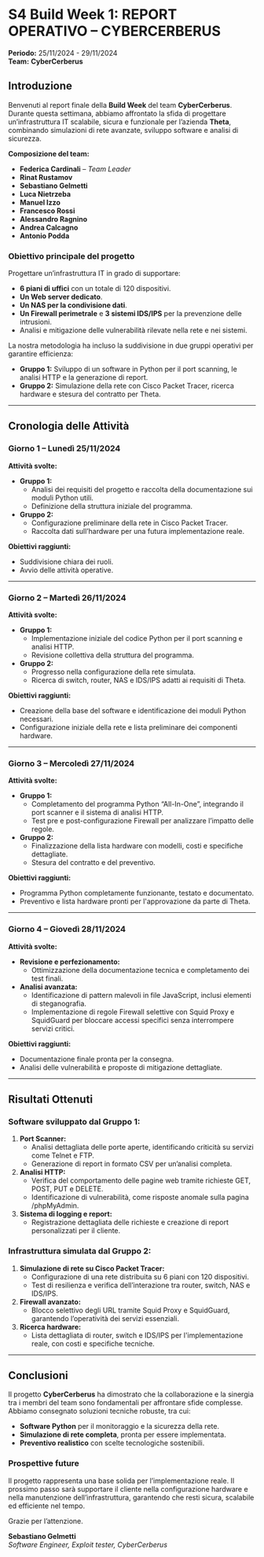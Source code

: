 # S4 Build Week 1: REPORT OPERATIVO – CYBERCERBERUS

**Periodo:** 25/11/2024 - 29/11/2024  
**Team:** **CyberCerberus**  

## **Introduzione**
Benvenuti al report finale della **Build Week** del team **CyberCerberus**. Durante questa settimana, abbiamo affrontato la sfida di progettare un’infrastruttura IT scalabile, sicura e funzionale per l’azienda **Theta**, combinando simulazioni di rete avanzate, sviluppo software e analisi di sicurezza.  

**Composizione del team:**  
- **Federica Cardinali** – *Team Leader*  
- **Rinat Rustamov**  
- **Sebastiano Gelmetti**  
- **Luca Nietrzeba**  
- **Manuel Izzo**  
- **Francesco Rossi**  
- **Alessandro Ragnino**  
- **Andrea Calcagno**  
- **Antonio Podda**  

### **Obiettivo principale del progetto**
Progettare un’infrastruttura IT in grado di supportare:  
- **6 piani di uffici** con un totale di 120 dispositivi.  
- **Un Web server dedicato**.  
- **Un NAS per la condivisione dati**.  
- **Un Firewall perimetrale** e **3 sistemi IDS/IPS** per la prevenzione delle intrusioni.  
- Analisi e mitigazione delle vulnerabilità rilevate nella rete e nei sistemi.  

La nostra metodologia ha incluso la suddivisione in due gruppi operativi per garantire efficienza:  
- **Gruppo 1:** Sviluppo di un software in Python per il port scanning, le analisi HTTP e la generazione di report.  
- **Gruppo 2:** Simulazione della rete con Cisco Packet Tracer, ricerca hardware e stesura del contratto per Theta.

---

## **Cronologia delle Attività**

### **Giorno 1 – Lunedì 25/11/2024**
**Attività svolte:**  
- **Gruppo 1:**  
  - Analisi dei requisiti del progetto e raccolta della documentazione sui moduli Python utili.  
  - Definizione della struttura iniziale del programma.  
- **Gruppo 2:**  
  - Configurazione preliminare della rete in Cisco Packet Tracer.  
  - Raccolta dati sull’hardware per una futura implementazione reale.  

**Obiettivi raggiunti:**  
- Suddivisione chiara dei ruoli.  
- Avvio delle attività operative.  

---

### **Giorno 2 – Martedì 26/11/2024**
**Attività svolte:**  
- **Gruppo 1:**  
  - Implementazione iniziale del codice Python per il port scanning e analisi HTTP.  
  - Revisione collettiva della struttura del programma.  
- **Gruppo 2:**  
  - Progresso nella configurazione della rete simulata.  
  - Ricerca di switch, router, NAS e IDS/IPS adatti ai requisiti di Theta.  

**Obiettivi raggiunti:**  
- Creazione della base del software e identificazione dei moduli Python necessari.  
- Configurazione iniziale della rete e lista preliminare dei componenti hardware.  

---

### **Giorno 3 – Mercoledì 27/11/2024**
**Attività svolte:**  
- **Gruppo 1:**  
  - Completamento del programma Python “All-In-One”, integrando il port scanner e il sistema di analisi HTTP.  
  - Test pre e post-configurazione Firewall per analizzare l’impatto delle regole.  
- **Gruppo 2:**  
  - Finalizzazione della lista hardware con modelli, costi e specifiche dettagliate.  
  - Stesura del contratto e del preventivo.  

**Obiettivi raggiunti:**  
- Programma Python completamente funzionante, testato e documentato.  
- Preventivo e lista hardware pronti per l'approvazione da parte di Theta.  

---

### **Giorno 4 – Giovedì 28/11/2024**
**Attività svolte:**  
- **Revisione e perfezionamento:**  
  - Ottimizzazione della documentazione tecnica e completamento dei test finali.  
- **Analisi avanzata:**  
  - Identificazione di pattern malevoli in file JavaScript, inclusi elementi di steganografia.  
  - Implementazione di regole Firewall selettive con Squid Proxy e SquidGuard per bloccare accessi specifici senza interrompere servizi critici.  

**Obiettivi raggiunti:**  
- Documentazione finale pronta per la consegna.  
- Analisi delle vulnerabilità e proposte di mitigazione dettagliate.  

---

## **Risultati Ottenuti**
### **Software sviluppato dal Gruppo 1:**
1. **Port Scanner:**  
   - Analisi dettagliata delle porte aperte, identificando criticità su servizi come Telnet e FTP.  
   - Generazione di report in formato CSV per un’analisi completa.  
2. **Analisi HTTP:**  
   - Verifica del comportamento delle pagine web tramite richieste GET, POST, PUT e DELETE.  
   - Identificazione di vulnerabilità, come risposte anomale sulla pagina /phpMyAdmin.  
3. **Sistema di logging e report:**  
   - Registrazione dettagliata delle richieste e creazione di report personalizzati per il cliente.  

### **Infrastruttura simulata dal Gruppo 2:**
1. **Simulazione di rete su Cisco Packet Tracer:**  
   - Configurazione di una rete distribuita su 6 piani con 120 dispositivi.  
   - Test di resilienza e verifica dell’interazione tra router, switch, NAS e IDS/IPS.  
2. **Firewall avanzato:**  
   - Blocco selettivo degli URL tramite Squid Proxy e SquidGuard, garantendo l’operatività dei servizi essenziali.  
3. **Ricerca hardware:**  
   - Lista dettagliata di router, switch e IDS/IPS per l'implementazione reale, con costi e specifiche tecniche.

---

## **Conclusioni**
Il progetto **CyberCerberus** ha dimostrato che la collaborazione e la sinergia tra i membri del team sono fondamentali per affrontare sfide complesse. Abbiamo consegnato soluzioni tecniche robuste, tra cui:  
- **Software Python** per il monitoraggio e la sicurezza della rete.  
- **Simulazione di rete completa**, pronta per essere implementata.  
- **Preventivo realistico** con scelte tecnologiche sostenibili.  

### **Prospettive future**
Il progetto rappresenta una base solida per l’implementazione reale. Il prossimo passo sarà supportare il cliente nella configurazione hardware e nella manutenzione dell’infrastruttura, garantendo che resti sicura, scalabile ed efficiente nel tempo.

Grazie per l’attenzione.  

**Sebastiano Gelmetti**  
*Software Engineer, Exploit tester, CyberCerberus*
